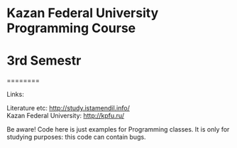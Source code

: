 # Kazan Federal University Programming Course
# 3rd Semestr
========  
  
Links:  
  
Literature etc: http://study.istamendil.info/  
Kazan Federal University: http://kpfu.ru/  
  
  
Be aware! Code here is just examples for Programming classes. It is only for studying purposes: this code can contain bugs.

